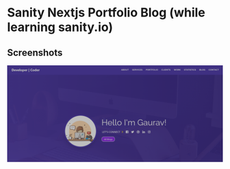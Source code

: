 # Sanity Nextjs Portfolio Blog (while learning sanity.io)


## Screenshots

![App Screenshot](./next-frontend/public/screenshot.png)

